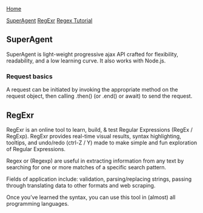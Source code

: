 [Home](README.md)

[SuperAgent](https://visionmedia.github.io/superagent/)
[RegExr](https://regexr.com/)
[Regex Tutorial](https://medium.com/factory-mind/regex-tutorial-a-simple-cheatsheet-by-examples-649dc1c3f285)

## SuperAgent
SuperAgent is light-weight progressive ajax API crafted for flexibility, readability, and a low learning curve. It also works with Node.js.  

### Request basics
A request can be initiated by invoking the appropriate method on the request object, then calling .then() (or .end() or await) to send the request.  

## RegExr
RegExr is an online tool to learn, build, & test Regular Expressions (RegEx / RegExp). RegExr provides real-time visual results, syntax highlighting, tooltips, and undo/redo (ctrl-Z / Y) made to make simple and fun exploration of Regular Expressions.  

Regex or (Regexp) are useful in extracting information from any text by searching for one or more matches of a specific search pattern.  

Fields of application include: validation, parsing/replacing strings, passing through translating data to other formats and web scraping.  

Once you’ve learned the syntax, you can use this tool in (almost) all programming languages. ​​
